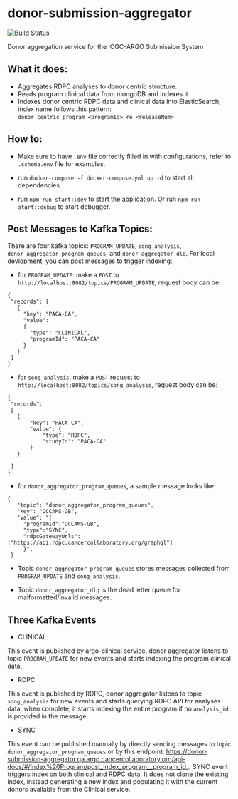 # donor-submission-aggregator

[![Build Status](https://jenkins.qa.cancercollaboratory.org/buildStatus/icon?job=ARGO%2Fdonor-submission-aggregator%2Fdevelop)](https://jenkins.qa.cancercollaboratory.org/job/ARGO/job/donor-submission-aggregator/job/develop/)

Donor aggregation service for the ICGC-ARGO Submission System

## What it does:

- Aggregates RDPC analyses to donor centric structure.
- Reads program clinical data from mongoDB and indexes it
- Indexes donor centric RDPC data and clinical data into ElasticSearch, index name follows this pattern: `donor_centric_program_<programId>_re_<releaseNum>`

## How to:

- Make sure to have `.env` file correctly filled in with configurations, refer to `.schema.env` file for examples.

- run `docker-compose -f docker-compose.yml up -d` to start all dependencies.

- run `npm run start::dev` to start the application. Or run `npm run start::debug` to start debugger.

## Post Messages to Kafka Topics:

There are four kafka topics: `PROGRAM_UPDATE`, `song_analysis`, `donor_aggregator_program_queues`, and `donor_aggregator_dlq`.
For local devlopment, you can post messages to trigger indexing:

- for `PROGRAM_UPDATE`: make a `POST` to `http://localhost:8082/topics/PROGRAM_UPDATE`, request body can be:

```
{
 "records": [
   {
     "key": "PACA-CA",
     "value":
     {
       "type": "CLINICAL",
       "programId": "PACA-CA"
     }
   }
 ]
}
```

- for `song_analysis`, make a `POST` request to `http://localhost:8082/topics/song_analysis`, request body can be:

```
{
 "records":
 [
   {
       "key": "PACA-CA",
       "value": {
           "type": "RDPC",
           "studyId": "PACA-CA"
       }
   }

 ]
}
```

- for `donor_aggregator_program_queues`, a sample message looks like:

```
{
   "topic": "donor_aggregator_program_queues",
   "key": "OCCAMS-GB",
   "value": "{
     "programId":"OCCAMS-GB",
     "type":"SYNC",
     "rdpcGatewayUrls": ["https://api.rdpc.cancercollaboratory.org/graphql"]
     }",
 }
```

- Topic `donor_aggregator_program_queues` stores messages collected from `PROGRAM_UPDATE` and `song_analysis`.

- Topic `donor_aggregator_dlq` is the dead letter queue for malformatted/invalid messages.

## Three Kafka Events

- CLINICAL

This event is published by argo-clinical service, donor aggregator listens to topic `PROGRAM_UPDATE` for new events and starts indexing the program clinical data.

- RDPC

This event is published by RDPC, donor aggregator listens to topic `song_analysis` for new events and starts querying RDPC API for analyses data, when complete, it starts indexing the entire program if no `analysis_id` is provided in the message.

- SYNC

This event can be published manually by directly sending messages to topic `donor_aggregator_program_queues` or by this endpoint: https://donor-submission-aggregator.qa.argo.cancercollaboratory.org/api-docs/#/Index%20Program/post_index_program__program_id_.
SYNC event triggers index on both clinical and RDPC data. It does not clone the existing index, instead generating a new index and populating it with the current donors available from the Clinical service.
